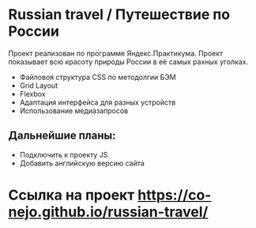 # Russian travel / Путешествие по России

Проект реализован по программе Яндекс.Практикума. Проект показывает всю красоту природы России в её самых рахных уголках.

* Файловоя структура CSS по методолгии БЭМ
* Grid Layout
* Flexbox
* Адаптация интерфейса для разных устройств
* Использование медиазапросов

## Дальнейшие планы:
* Подключить к проекту JS
* Добавить английскую версию сайта

# Ссылка на проект https://co-nejo.github.io/russian-travel/
